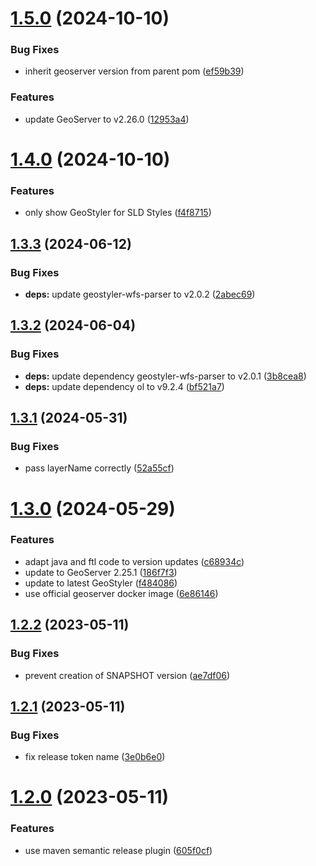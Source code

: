 # [1.5.0](https://github.com/geostyler/geostyler-geoserver-plugin/compare/v1.4.0...v1.5.0) (2024-10-10)


### Bug Fixes

* inherit geoserver version from parent pom ([ef59b39](https://github.com/geostyler/geostyler-geoserver-plugin/commit/ef59b39c5cf796146b5ef8bcc9c884f0aef25600))


### Features

* update GeoServer to v2.26.0 ([12953a4](https://github.com/geostyler/geostyler-geoserver-plugin/commit/12953a4d0d4516d131a68fd6550f1fbf135185e3))

# [1.4.0](https://github.com/geostyler/geostyler-geoserver-plugin/compare/v1.3.3...v1.4.0) (2024-10-10)


### Features

* only show GeoStyler for SLD Styles ([f4f8715](https://github.com/geostyler/geostyler-geoserver-plugin/commit/f4f871544d92175a84fc6a4413c1920e519be9cf))

## [1.3.3](https://github.com/geostyler/geostyler-geoserver-plugin/compare/v1.3.2...v1.3.3) (2024-06-12)


### Bug Fixes

* **deps:** update geostyler-wfs-parser to v2.0.2 ([2abec69](https://github.com/geostyler/geostyler-geoserver-plugin/commit/2abec69b3318a7e64b1a658dc482d1a2100fa615))

## [1.3.2](https://github.com/geostyler/geostyler-geoserver-plugin/compare/v1.3.1...v1.3.2) (2024-06-04)


### Bug Fixes

* **deps:** update dependency geostyler-wfs-parser to v2.0.1 ([3b8cea8](https://github.com/geostyler/geostyler-geoserver-plugin/commit/3b8cea8654d349fbd621318c532e3a64390c7e3d))
* **deps:** update dependency ol to v9.2.4 ([bf521a7](https://github.com/geostyler/geostyler-geoserver-plugin/commit/bf521a7e8ecc5b05adf3dbf43a2577cdb52954da))

## [1.3.1](https://github.com/geostyler/geostyler-geoserver-plugin/compare/v1.3.0...v1.3.1) (2024-05-31)


### Bug Fixes

* pass layerName correctly ([52a55cf](https://github.com/geostyler/geostyler-geoserver-plugin/commit/52a55cf21cae3d373e88329f882844152528a88c))

# [1.3.0](https://github.com/geostyler/geostyler-geoserver-plugin/compare/v1.2.2...v1.3.0) (2024-05-29)


### Features

* adapt java and ftl code to version updates ([c68934c](https://github.com/geostyler/geostyler-geoserver-plugin/commit/c68934cccf2334278d297fb430b0277f9155be0c))
* update to GeoServer 2.25.1 ([186f7f3](https://github.com/geostyler/geostyler-geoserver-plugin/commit/186f7f379a87fc989996aa59f4cd24bdecc74f31))
* update to latest GeoStyler ([f484086](https://github.com/geostyler/geostyler-geoserver-plugin/commit/f4840868c0ef8d8341920f730bb3267bacabb431))
* use official geoserver docker image ([6e86146](https://github.com/geostyler/geostyler-geoserver-plugin/commit/6e861462a4f56afe82be660a7ba50c15c6063a28))

## [1.2.2](https://github.com/geostyler/geostyler-geoserver-plugin/compare/v1.2.1...v1.2.2) (2023-05-11)


### Bug Fixes

* prevent creation of SNAPSHOT version ([ae7df06](https://github.com/geostyler/geostyler-geoserver-plugin/commit/ae7df06d55a359c9cbf12be16257ee106cce9eb7))

## [1.2.1](https://github.com/geostyler/geostyler-geoserver-plugin/compare/v1.2.0...v1.2.1) (2023-05-11)


### Bug Fixes

* fix release token name ([3e0b6e0](https://github.com/geostyler/geostyler-geoserver-plugin/commit/3e0b6e02bca135fbbc1fba07d11f30bafa7ad20e))

# [1.2.0](https://github.com/geostyler/geostyler-geoserver-plugin/compare/v1.1.0...v1.2.0) (2023-05-11)


### Features

* use maven semantic release plugin ([605f0cf](https://github.com/geostyler/geostyler-geoserver-plugin/commit/605f0cf3ea1fcf2f089a6b3d26eec2c124e9b2db))
